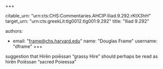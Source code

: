 +++


citable_urn: "urn:cts:CHS:Commentaries.AHCIP:Iliad.9.292.rKtX3hH"
target_urn: "urn:cts:greekLit:tlg0012.tlg001:9.292"
title: "Iliad 9.292"

authors:
- email: "frame@chs.harvard.edu"
  name: "Douglas Frame"
  username: "dframe"
+++

<p>suggestion that Hirēn poiēssan “grassy Hire” should perhaps be read as hirēn Poiēssan “sacred Poieessa”</p>